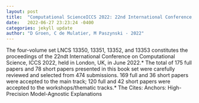 ```yaml
---
layout: post
title:  "Computational ScienceICCS 2022: 22nd International Conference, London, UK, June 2123, 2022, Proceedings, Part I"
date:   2022-06-27 23:23:24 -0400
categories: jekyll update
author: "D Groen, C de Mulatier, M Paszynski - 2022"
---
```

The four-volume set LNCS 13350, 13351, 13352, and 13353 constitutes the proceedings of the 22ndt International Conference on Computational Science, ICCS 2022, held in London, UK, in June 2022.* The total of 175 full papers and 78 short papers presented in this book set were carefully reviewed and selected from 474 submissions. 169 full and 36 short papers were accepted to the main track; 120 full and 42 short papers were accepted to the workshops/thematic tracks.* The  Cites: Anchors: High-Precision Model-Agnostic Explanations